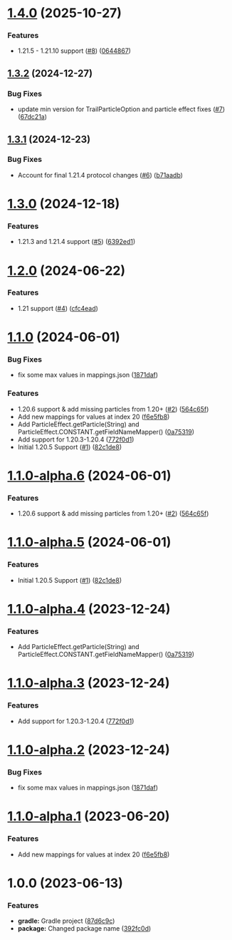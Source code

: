 # [1.4.0](https://github.com/GeorgeV220/ParticleLib/compare/v1.3.2...v1.4.0) (2025-10-27)


### Features

* 1.21.5 - 1.21.10 support ([#8](https://github.com/GeorgeV220/ParticleLib/issues/8)) ([0644867](https://github.com/GeorgeV220/ParticleLib/commit/0644867081747dca55d6c418a63e8b9cba17b536))

## [1.3.2](https://github.com/GeorgeV220/ParticleLib/compare/v1.3.1...v1.3.2) (2024-12-27)


### Bug Fixes

* update min version for TrailParticleOption and particle effect fixes ([#7](https://github.com/GeorgeV220/ParticleLib/issues/7)) ([67dc21a](https://github.com/GeorgeV220/ParticleLib/commit/67dc21ac8abf9529d058cbd90c5091e375ee83fd))

## [1.3.1](https://github.com/GeorgeV220/ParticleLib/compare/v1.3.0...v1.3.1) (2024-12-23)


### Bug Fixes

* Account for final 1.21.4 protocol changes ([#6](https://github.com/GeorgeV220/ParticleLib/issues/6)) ([b71aadb](https://github.com/GeorgeV220/ParticleLib/commit/b71aadb50dd51dfbd5ef2c6fc068f4ac7000be8f))

# [1.3.0](https://github.com/GeorgeV220/ParticleLib/compare/v1.2.0...v1.3.0) (2024-12-18)


### Features

* 1.21.3 and 1.21.4 support ([#5](https://github.com/GeorgeV220/ParticleLib/issues/5)) ([6392ed1](https://github.com/GeorgeV220/ParticleLib/commit/6392ed1c33307f202036e0a130e274de204e65b9))

# [1.2.0](https://github.com/GeorgeV220/ParticleLib/compare/v1.1.0...v1.2.0) (2024-06-22)


### Features

* 1.21 support ([#4](https://github.com/GeorgeV220/ParticleLib/issues/4)) ([cfc4ead](https://github.com/GeorgeV220/ParticleLib/commit/cfc4ead048c40c8079ea9fbc80aebc5969e98f8f))

# [1.1.0](https://github.com/GeorgeV220/ParticleLib/compare/v1.0.0...v1.1.0) (2024-06-01)


### Bug Fixes

* fix some max values in mappings.json ([1871daf](https://github.com/GeorgeV220/ParticleLib/commit/1871daf18dd6fda49c081d18a7537350539701b8))


### Features

* 1.20.6 support & add missing particles from 1.20+ ([#2](https://github.com/GeorgeV220/ParticleLib/issues/2)) ([564c65f](https://github.com/GeorgeV220/ParticleLib/commit/564c65f3ce9e4cd71c66473868b1d8dc9bd06113))
* Add new mappings for values at index 20 ([f6e5fb8](https://github.com/GeorgeV220/ParticleLib/commit/f6e5fb8a1e860e87efe0351606c7942c792470d9))
* Add ParticleEffect.getParticle(String) and ParticleEffect.CONSTANT.getFieldNameMapper() ([0a75319](https://github.com/GeorgeV220/ParticleLib/commit/0a7531923fe84911fabf22b90e6689cfad198ea6))
* Add support for 1.20.3-1.20.4 ([772f0d1](https://github.com/GeorgeV220/ParticleLib/commit/772f0d143415f4f0158585682a54d40ecbbab11c))
* Initial 1.20.5 Support ([#1](https://github.com/GeorgeV220/ParticleLib/issues/1)) ([82c1de8](https://github.com/GeorgeV220/ParticleLib/commit/82c1de8e794a48f5758be1563407aa69052ec9bd))

# [1.1.0-alpha.6](https://github.com/GeorgeV220/ParticleLib/compare/v1.1.0-alpha.5...v1.1.0-alpha.6) (2024-06-01)


### Features

* 1.20.6 support & add missing particles from 1.20+ ([#2](https://github.com/GeorgeV220/ParticleLib/issues/2)) ([564c65f](https://github.com/GeorgeV220/ParticleLib/commit/564c65f3ce9e4cd71c66473868b1d8dc9bd06113))

# [1.1.0-alpha.5](https://github.com/GeorgeV220/ParticleLib/compare/v1.1.0-alpha.4...v1.1.0-alpha.5) (2024-06-01)


### Features

* Initial 1.20.5 Support ([#1](https://github.com/GeorgeV220/ParticleLib/issues/1)) ([82c1de8](https://github.com/GeorgeV220/ParticleLib/commit/82c1de8e794a48f5758be1563407aa69052ec9bd))

# [1.1.0-alpha.4](https://github.com/GeorgeV220/ParticleLib/compare/v1.1.0-alpha.3...v1.1.0-alpha.4) (2023-12-24)


### Features

* Add ParticleEffect.getParticle(String) and ParticleEffect.CONSTANT.getFieldNameMapper() ([0a75319](https://github.com/GeorgeV220/ParticleLib/commit/0a7531923fe84911fabf22b90e6689cfad198ea6))

# [1.1.0-alpha.3](https://github.com/GeorgeV220/ParticleLib/compare/v1.1.0-alpha.2...v1.1.0-alpha.3) (2023-12-24)


### Features

* Add support for 1.20.3-1.20.4 ([772f0d1](https://github.com/GeorgeV220/ParticleLib/commit/772f0d143415f4f0158585682a54d40ecbbab11c))

# [1.1.0-alpha.2](https://github.com/GeorgeV220/ParticleLib/compare/v1.1.0-alpha.1...v1.1.0-alpha.2) (2023-12-24)


### Bug Fixes

* fix some max values in mappings.json ([1871daf](https://github.com/GeorgeV220/ParticleLib/commit/1871daf18dd6fda49c081d18a7537350539701b8))

# [1.1.0-alpha.1](https://github.com/GeorgeV220/ParticleLib/compare/v1.0.0...v1.1.0-alpha.1) (2023-06-20)


### Features

* Add new mappings for values at index 20 ([f6e5fb8](https://github.com/GeorgeV220/ParticleLib/commit/f6e5fb8a1e860e87efe0351606c7942c792470d9))

# 1.0.0 (2023-06-13)


### Features

* **gradle:** Gradle project ([87d6c9c](https://github.com/GeorgeV220/ParticleLib/commit/87d6c9ce15eb2c5bb54562285b67a25bf7ddc535))
* **package:** Changed package name ([392fc0d](https://github.com/GeorgeV220/ParticleLib/commit/392fc0df7a3fc496e0aa4139705406029715c944))
